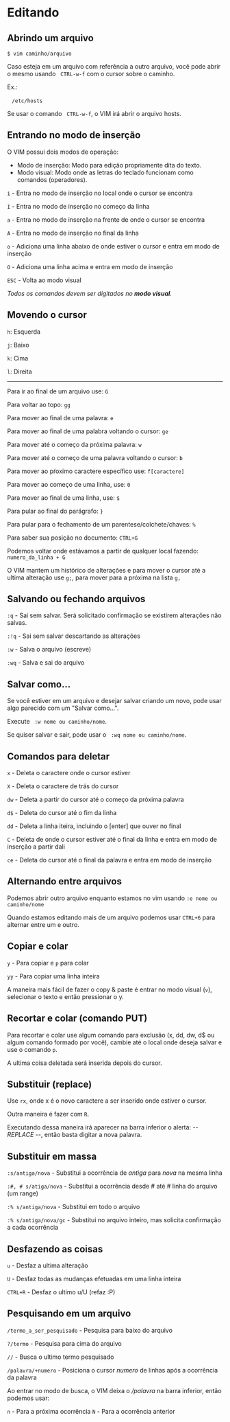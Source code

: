 # Editando

## Abrindo um arquivo

```
$ vim caminho/arquivo
```

Caso esteja em um arquivo com referência a outro arquivo, você pode abrir o mesmo usando  ` CTRL-w-f` com o cursor sobre o caminho.

Ex.:

` ` `
/etc/hosts
` ` `

Se usar o comando  ` CTRL-w-f`, o VIM irá abrir o arquivo hosts.

## Entrando no modo de inserção

O VIM possui dois modos de operação:

- Modo de inserção: Modo para edição propriamente dita do texto.
- Modo visual: Modo onde as letras do teclado funcionam como comandos (operadores).

`i`   - Entra no modo de inserção no local onde o cursor se encontra

`I`   - Entra no modo de inserção no começo da linha

`a`   - Entra no modo de inserção na frente de onde o cursor se encontra

`A`   - Entra no modo de inserção no final da linha

`o`   - Adiciona uma linha abaixo de onde estiver o cursor e entra em modo de inserção

`O`   - Adiciona uma linha acima e entra em modo de inserção

`ESC` - Volta ao modo visual

*Todos os comandos devem ser digitados no __modo visual__.*

## Movendo o cursor

`h`: Esquerda

`j`: Baixo

`k`: Cima

`l`: Direita

---

Para ir ao final de um arquivo use: `G`

Para voltar ao topo: `gg`

Para mover ao final de uma palavra: `e`

Para mover ao final de uma palabra voltando o cursor: `ge`

Para mover até o começo da próxima palavra: `w`

Para mover até o começo de uma palavra voltando o cursor: `b`

Para mover ao pŕoximo caractere específico use: `f[caractere]`

Para mover ao começo de uma linha, use: `0`

Para mover ao final de uma linha, use: `$`

Para pular ao final do parágrafo: `}`

Para pular para o fechamento de um parentese/colchete/chaves: `%`

Para saber sua posição no documento: `CTRL+G`

Podemos voltar onde estávamos a partir de qualquer local fazendo: `numero_da_linha + G`

O VIM mantem um histórico de alterações e para mover o cursor até a ultima alteração use `g;`, para mover para a próxima na lista `g,`

## Salvando ou fechando arquivos

`:q`  - Sai sem salvar. Será solicitado confirmação se existirem alterações não salvas.

`:!q` - Sai sem salvar descartando as alterações

`:w`  - Salva o arquivo (escreve)

`:wq` - Salva e sai do arquivo

## Salvar como...

Se você estiver em um arquivo e desejar salvar criando um novo, pode usar algo parecido com um "Salvar como...".

Execute ` :w nome ou caminho/nome`.

Se quiser salvar e sair, pode usar o ` :wq nome ou caminho/nome`.

## Comandos para deletar

`x`  - Deleta o caractere onde o cursor estiver

`X`  - Deleta o caractere de trás do cursor

`dw` - Deleta a partir do cursor até o começo da próxima palavra

`d$` - Deleta do cursor até o fim da linha

`dd` - Deleta a linha iteira, incluindo o [enter] que ouver no final

`C`  - Deleta de onde o cursor estiver até o final da linha e entra em modo de inserção a partir dali

`ce` - Deleta do cursor até o final da palavra e entra em modo de inserção

## Alternando entre arquivos

Podemos abrir outro arquivo enquanto estamos no vim usando `:e nome ou caminho/nome`

Quando estamos editando mais de um arquivo podemos usar `CTRL+6` para alternar entre um e outro.

## Copiar e colar

`y`  - Para copiar e `p` para colar

`yy` - Para copiar uma linha inteira

A maneira mais fácil de fazer o copy & paste é entrar no modo visual (`v`), selecionar o texto e então pressionar o y.

## Recortar e colar (comando PUT)

Para recortar e colar use algum comando para exclusão (x, dd, dw, d$ ou algum comando formado por você), cambie até o local onde deseja salvar e use o comando `p`.

A ultima coisa deletada será inserida depois do cursor.

## Substituir (replace)

Use `rx`, onde x é o novo caractere a ser inserido onde estiver o cursor.

Outra maneira é fazer com `R`.

Executando dessa maneira irá aparecer na barra inferior o alerta: *-- REPLACE --*, então basta digitar a nova palavra.

## Substituir em massa

`:s/antiga/nova`      - Substitui a ocorrência de *antiga* para *nova* na mesma linha

`:#, # s/atiga/nova`  - Substitui a ocorrência desde # até # linha do arquivo (um range)

`:% s/antiga/nova`    - Substitui em todo o arquivo

`:% s/antiga/nova/gc` - Substitui no arquivo inteiro, mas solicita confirmação a cada ocorrência

## Desfazendo as coisas

`u`      - Desfaz a ultima alteração

`U`      - Desfaz todas as mudanças efetuadas em uma linha inteira

`CTRL+R` - Desfaz o ultimo u/U (refaz :P)

## Pesquisando em um arquivo

`/termo_a_ser_pesquisado` - Pesquisa para baixo do arquivo

`?/termo`                 - Pesquisa para cima do arquivo

`//`                      - Busca o ultimo termo pesquisado

`/palavra/+numero`        - Posiciona o cursor *numero* de linhas após a ocorrência da palavra

Ao entrar no modo de busca, o VIM deixa o */palavra* na barra inferior, então podemos usar:

`n` - Para a próxima ocorrência
`N` - Para a ocorrência anterior
